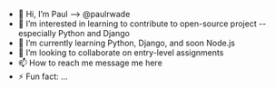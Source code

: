 - 👋 Hi, I’m Paul --> @paulrwade
- 👀 I’m interested in learning to contribute to open-source project -- especially Python and Django
- 🌱 I’m currently learning Python, Django, and soon Node.js
- 💞️ I’m looking to collaborate on entry-level assignments
- 📫 How to reach me message me here
- ⚡ Fun fact: ...
